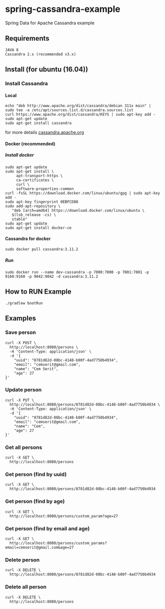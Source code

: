 # spring-cassandra-example
Spring Data for Apache Cassandra example
## Requirements
```
JAVA 8
Cassandra 2.x (recommended v3.x)
```
## Install (for ubuntu (16.04))
### Install Cassandra
#### Local
```
echo "deb http://www.apache.org/dist/cassandra/debian 311x main" | sudo tee -a /etc/apt/sources.list.d/cassandra.sources.list
curl https://www.apache.org/dist/cassandra/KEYS | sudo apt-key add -
sudo apt-get update
sudo apt-get install cassandra
```
for more details [cassandra.apache.org](http://cassandra.apache.org) <br>
#### Docker (recommended)
##### Install docker
```
sudo apt-get update
sudo apt-get install \
     apt-transport-https \
     ca-certificates \
     curl \
     software-properties-common
curl -fsSL https://download.docker.com/linux/ubuntu/gpg | sudo apt-key add -
sudo apt-key fingerprint 0EBFCD88
sudo add-apt-repository \
   "deb [arch=amd64] https://download.docker.com/linux/ubuntu \
   $(lsb_release -cs) \
   stable"
sudo apt-get update
sudo apt-get install docker-ce
```
#### Cassandra for docker
```
sudo docker pull cassandra:3.11.2
```
##### Run
```
sudo docker run --name dev-cassandra -p 7000:7000 -p 7001:7001 -p 9160:9160 -p 9042:9042 -d cassandra:3.11.2
```
## How to RUN Example
```
./gradlew bootRun
```
## Examples
### Save person
```
curl -X POST \
  http://localhost:8080/persons \
  -H 'Content-Type: application/json' \
  -d '{
	"uuid": "8781d82d-08bc-4148-b00f-4ad7750b4934",
	"email": "cemserit@gmail.com",
	"name": "Cem Serit",
	"age": 27
}'
```
### Update person
```
curl -X PUT \
  http://localhost:8080/persons/8781d82d-08bc-4148-b00f-4ad7750b4934 \
  -H 'Content-Type: application/json' \
  -d '{
	"uuid": "8781d82d-08bc-4148-b00f-4ad7750b4934",
	"email": "cemserit@gmail.com",
	"name": "Cem",
	"age": 27
}'
```
### Get all persons
```
curl -X GET \
  http://localhost:8080/persons 
```
### Get person (find by uuid)
```
curl -X GET \
  http://localhost:8080/persons/8781d82d-08bc-4148-b00f-4ad7750b4934 
```
### Get person (find by age)
```
curl -X GET \
  http://localhost:8080/persons/custom_param?age=27
```
### Get person (find by email and age)
```
curl -X GET \
  http://localhost:8080/persons/custom_params?email=cemserit@gmail.com&age=27
```
### Delete person
```
curl -X DELETE \
  http://localhost:8080/persons/8781d82d-08bc-4148-b00f-4ad7750b4934
```
### Delete all person
```
curl -X DELETE \
  http://localhost:8080/persons
```